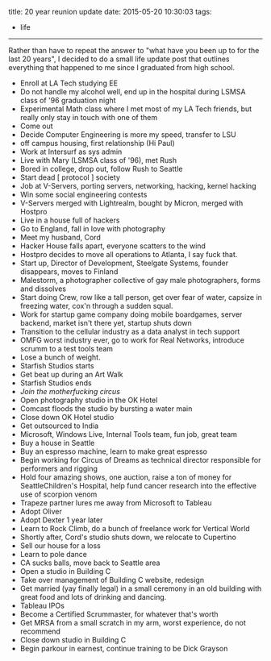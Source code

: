 title: 20 year reunion update
date: 2015-05-20 10:30:03
tags:
  - life
---
Rather than have to repeat the answer to "what have you been up to for the
last 20 years", I decided to do a small life update post that outlines
everything that happened to me since I graduated from high school.

* Enroll at LA Tech studying EE
* Do not handle my alcohol well, end up in the hospital during LSMSA class of '96 graduation night
* Experimental Math class where I met most of my LA Tech friends, but really
only stay in touch with one of them
* Come out
* Decide Computer Engineering is more my speed, transfer to LSU
* off campus housing, first relationship (Hi Paul)
* Work at Intersurf as sys admin
* Live with Mary (LSMSA class of '96), met Rush
* Bored in college, drop out, follow Rush to Seattle
* Start dead [ protocol ] society
* Job at V-Servers, porting servers, networking, hacking, kernel hacking
* Win some social engineering contests
* V-Servers merged with Lightrealm, bought by Micron, merged with Hostpro
* Live in a house full of hackers
* Go to England, fall in love with photography
* Meet my husband, Cord
* Hacker House falls apart, everyone scatters to the wind
* Hostpro decides to move all operations to Atlanta, I say fuck that.
* Start up, Director of Development, Steelgate Systems, founder disappears, moves to Finland
* Malestorm, a photographer collective of gay male photographers, forms and dissolves
* Start doing Crew, row like a tall person, get over fear of water, capsize in freezing water, cox'n through a sudden squal.
* Work for startup game company doing mobile boardgames, server backend, market isn't there yet, startup shuts down
* Transition to the cellular industry as a data analyst in tech support
* OMFG worst industry ever, go to work for Real Networks, introduce scrumm to a test tools team
* Lose a bunch of weight.
* Starfish Studios starts
* Get beat up during an Art Walk
* Starfish Studios ends
* *Join the motherfucking circus*
* Open photography studio in the OK Hotel
* Comcast floods the studio by bursting a water main
* Close down OK Hotel studio
* Get outsourced to India
* Microsoft, Windows Live, Internal Tools team, fun job, great team
* Buy a house in Seattle
* Buy an espresso machine, learn to make great espresso
* Begin working for Circus of Dreams as technical director responsible for performers and rigging
* Hold four amazing shows, one auction, raise a ton of money for SeattleChildren's Hospital, help fund cancer research into the effective use of scorpion venom
* Trapeze partner lures me away from Microsoft to Tableau
* Adopt Oliver
* Adopt Dexter 1 year later
* Learn to Rock Climb, do a bunch of freelance work for Vertical World
* Shortly after, Cord's studio shuts down, we relocate to Cupertino
* Sell our house for a loss
* Learn to pole dance
* CA sucks balls, move back to Seattle area
* Open a studio in Building C
* Take over management of Building C website, redesign
* Get married (yay finally legal) in a small ceremony in an old building with great food and lots of drinking and dancing.
* Tableau IPOs
* Become a Certified Scrummaster, for whatever that's worth
* Get MRSA from a small scratch in my arm, worst experience, do not recommend
* Close down studio in Building C
* Begin parkour in earnest, continue training to be Dick Grayson
